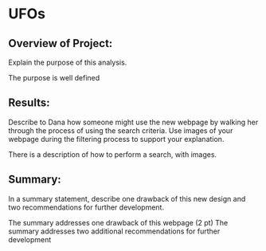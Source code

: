 # UFOs


## Overview of Project:
Explain the purpose of this analysis.

The purpose is well defined

## Results:
Describe to Dana how someone might use the new webpage by walking her through the process of using the search criteria. Use images of your webpage during the filtering process to support your explanation.

There is a description of how to perform a search, with images.

## Summary:
In a summary statement, describe one drawback of this new design and two recommendations for further development.

The summary addresses one drawback of this webpage (2 pt)
The summary addresses two additional recommendations for further development 
